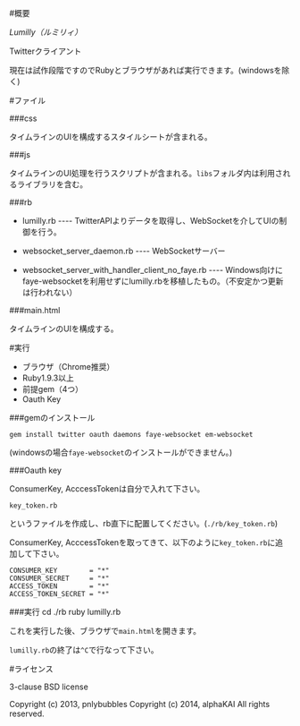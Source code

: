 #概要

*Lumilly（ルミリィ）*

Twitterクライアント

現在は試作段階ですのでRubyとブラウザがあれば実行できます。(windowsを除く)

#ファイル

###css

タイムラインのUIを構成するスタイルシートが含まれる。

###js

タイムラインのUI処理を行うスクリプトが含まれる。`libs`フォルダ内は利用されるライブラリを含む。

###rb

* lumilly.rb ---- TwitterAPIよりデータを取得し、WebSocketを介してUIの制御を行う。

* websocket_server_daemon.rb ---- WebSocketサーバー

* websocket_server_with_handler_client_no_faye.rb ---- Windows向けにfaye-websocketを利用せずにlumilly.rbを移植したもの。（不安定かつ更新は行われない）

###main.html

タイムラインのUIを構成する。

#実行

* ブラウザ（Chrome推奨）
* Ruby1.9.3以上
* 前提gem（4つ）
* Oauth Key

###gemのインストール

	gem install twitter oauth daemons faye-websocket em-websocket

(windowsの場合`faye-websocket`のインストールができません。)

###Oauth key

ConsumerKey, AcccessTokenは自分で入れて下さい。

	key_token.rb

というファイルを作成し、rb直下に配置してください。(`./rb/key_token.rb`)

ConsumerKey, AcccessTokenを取ってきて、以下のように`key_token.rb`に追加して下さい。

	CONSUMER_KEY        = "*"
	CONSUMER_SECRET     = "*"
	ACCESS_TOKEN        = "*"
	ACCESS_TOKEN_SECRET = "*"



###実行
  cd ./rb
	ruby lumilly.rb

これを実行した後、ブラウザで`main.html`を開きます。

`lumilly.rb`の終了は`^C`で行なって下さい。


#ライセンス

3-clause BSD license

Copyright (c) 2013, pnlybubbles
Copyright (c) 2014, alphaKAI
All rights reserved.
